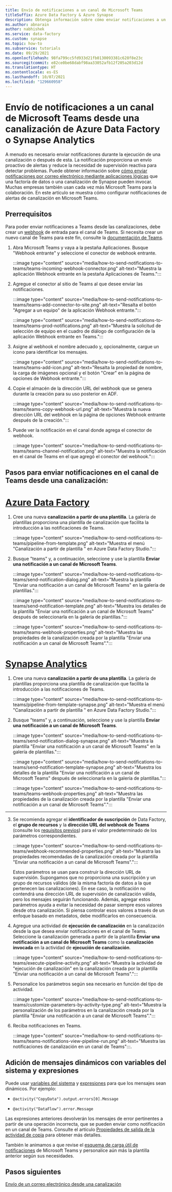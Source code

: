 ```yaml
---
title: Envío de notificaciones a un canal de Microsoft Teams
titleSuffix: Azure Data Factory & Azure Synapse
description: Obtenga información sobre cómo enviar notificaciones a un canal de Microsoft Teams desde una canalización de Azure Data Factory o Synapse Analytics.
ms.author: abnarain
author: nabhishek
ms.service: data-factory
ms.custom: synapse
ms.topic: how-to
ms.subservice: tutorials
ms.date: 09/29/2021
ms.openlocfilehash: 98fa799cc5fd933d21fb0130093381c628f8e23c
ms.sourcegitcommit: e82ce0be68dabf98aa33052afb12f205a203d12d
ms.translationtype: HT
ms.contentlocale: es-ES
ms.lasthandoff: 10/07/2021
ms.locfileid: "129660958"
---
```

# <a name="send-notifications-to-a-microsoft-teams-channel-from-an-azure-data-factory-or-synapse-analytics-pipeline"></a>Envío de notificaciones a un canal de Microsoft Teams desde una canalización de Azure Data Factory o Synapse Analytics

A menudo es necesario enviar notificaciones durante la ejecución de una canalización o después de esta. La notificación proporciona un envío proactivo de alertas y reduce la necesidad de supervisión reactiva para detectar problemas.  Puede obtener información sobre [cómo enviar notificaciones por correo electrónico mediante aplicaciones lógicas](tutorial-control-flow-portal.md#create-email-workflow-endpoints) que una factoría de datos o una canalización de Synapse pueden invocar.  Muchas empresas también usan cada vez más Microsoft Teams para la colaboración.  En este artículo se muestra cómo configurar notificaciones de alertas de canalización en Microsoft Teams. 

## <a name="prerequisites"></a>Prerrequisitos

Para poder enviar notificaciones a Teams desde las canalizaciones, debe crear un [webhook](/microsoftteams/platform/webhooks-and-connectors/how-to/connectors-using) de entrada para el canal de Teams. Si necesita crear un nuevo canal de Teams para este fin, consulte la [documentación de Teams](https://support.microsoft.com/office/create-a-channel-in-teams-fda0b75e-5b90-4fb8-8857-7e102b014525).  

1.  Abra Microsoft Teams y vaya a la pestaña Aplicaciones. Busque "Webhook entrante" y seleccione el conector de webhook entrante.
    
    :::image type="content" source="media/how-to-send-notifications-to-teams/teams-incoming-webhook-connector.png" alt-text="Muestra la aplicación Webhook entrante en la pestaña Aplicaciones de Teams.":::

1.  Agregue el conector al sitio de Teams al que desee enviar las notificaciones.
    
    :::image type="content" source="media/how-to-send-notifications-to-teams/teams-add-connector-to-site.png" alt-text="Resalta el botón &quot;Agregar a un equipo&quot; de la aplicación Webhook entrante.":::
    
    :::image type="content" source="media/how-to-send-notifications-to-teams/teams-prod-notifications.png" alt-text="Muestra la solicitud de selección de equipo en el cuadro de diálogo de configuración de la aplicación Webhook entrante en Teams.":::

1.  Asigne al webhook el nombre adecuado y, opcionalmente, cargue un icono para identificar los mensajes.
    
    :::image type="content" source="media/how-to-send-notifications-to-teams/teams-add-icon.png" alt-text="Resalta la propiedad de nombre, la carga de imágenes opcional y el botón &quot;Crear&quot; en la página de opciones de Webhook entrante.":::  

1.  Copie el almacén de la dirección URL del webhook que se genera durante la creación para su uso posterior en ADF.
    
    :::image type="content" source="media/how-to-send-notifications-to-teams/teams-copy-webhook-url.png" alt-text="Muestra la nueva dirección URL del webhook en la página de opciones Webhook entrante después de la creación.":::

1.  Puede ver la notificación en el canal donde agrega el conector de webhook.
    
    :::image type="content" source="media/how-to-send-notifications-to-teams/teams-channel-notification.png" alt-text="Muestra la notificación en el canal de Teams en el que agregó el conector del webhook.":::
        
## <a name="steps-to-send-notifications-on-teams-channel-from-a-pipeline"></a>Pasos para enviar notificaciones en el canal de Teams desde una canalización:

# <a name="azure-data-factory"></a>[Azure Data Factory](#tab/data-factory)

1.  Cree una nueva **canalización a partir de una plantilla**. La galería de plantillas proporciona una plantilla de canalización que facilita la introducción a las notificaciones de Teams.
    
    :::image type="content" source="media/how-to-send-notifications-to-teams/pipeline-from-template.png" alt-text="Muestra el menú &quot;Canalización a partir de plantilla &quot; en Azure Data Factory Studio.":::

1.  Busque "teams" y, a continuación, seleccione y use la plantilla **Enviar una notificación a un canal de Microsoft Teams**.
    
    :::image type="content" source="media/how-to-send-notifications-to-teams/send-notification-dialog.png" alt-text="Muestra la plantilla &quot;Enviar una notificación a un canal de Microsoft Teams&quot; en la galería de plantillas.":::
    
    :::image type="content" source="media/how-to-send-notifications-to-teams/send-notification-template.png" alt-text="Muestra los detalles de la plantilla &quot;Enviar una notificación a un canal de Microsoft Teams&quot; después de seleccionarla en la galería de plantillas.":::
    
    :::image type="content" source="media/how-to-send-notifications-to-teams/teams-webhook-properties.png" alt-text="Muestra las propiedades de la canalización creada por la plantilla &quot;Enviar una notificación a un canal de Microsoft Teams&quot;.":::

# <a name="synapse-analytics"></a>[Synapse Analytics](#tab/synapse-analytics)

1.  Cree una nueva **canalización a partir de una plantilla**. La galería de plantillas proporciona una plantilla de canalización que facilita la introducción a las notificaciones de Teams.
    
    :::image type="content" source="media/how-to-send-notifications-to-teams/pipeline-from-template-synapse.png" alt-text="Muestra el menú &quot;Canalización a partir de plantilla &quot; en Azure Data Factory Studio.":::

1.  Busque "teams" y, a continuación, seleccione y use la plantilla **Enviar una notificación a un canal de Microsoft Teams**.
    
    :::image type="content" source="media/how-to-send-notifications-to-teams/send-notification-dialog-synapse.png" alt-text="Muestra la plantilla &quot;Enviar una notificación a un canal de Microsoft Teams&quot; en la galería de plantillas.":::
    
    :::image type="content" source="media/how-to-send-notifications-to-teams/send-notification-template-synapse.png" alt-text="Muestra los detalles de la plantilla &quot;Enviar una notificación a un canal de Microsoft Teams&quot; después de seleccionarla en la galería de plantillas.":::
    
    :::image type="content" source="media/how-to-send-notifications-to-teams/teams-webhook-properties.png" alt-text="Muestra las propiedades de la canalización creada por la plantilla &quot;Enviar una notificación a un canal de Microsoft Teams&quot;.":::

---

3.  Se recomienda agregar el **identificador de suscripción** de Data Factory, el **grupo de recursos** y la **dirección URL del webhook de Teams** (consulte los [requisitos previos](#prerequisites)) para el valor predeterminado de los parámetros correspondientes.
    
    :::image type="content" source="media/how-to-send-notifications-to-teams/webhook-recommended-properties.png" alt-text="Muestra las propiedades recomendadas de la canalización creada por la plantilla &quot;Enviar una notificación a un canal de Microsoft Teams&quot;.":::

    Estos parámetros se usan para construir la dirección URL de supervisión. Supongamos que no proporciona una suscripción y un grupo de recursos válidos (de la misma factoría de datos a la que pertenecen las canalizaciones). En ese caso, la notificación no contendrá una dirección URL de supervisión de canalización válida, pero los mensajes seguirán funcionando.  Además, agregar estos parámetros ayuda a evitar la necesidad de pasar siempre esos valores desde otra canalización. Si piensa controlar esos valores a través de un enfoque basado en metadatos, debe modificarlos en consecuencia.
    
1.  Agregue una actividad de **ejecución de canalización** en la canalización desde la que desea enviar notificaciones en el canal de Teams. Seleccione la canalización generada a partir de la plantilla **Enviar una notificación a un canal de Microsoft Teams** como la **canalización invocada** en la actividad de **ejecución de canalización**.

     :::image type="content" source="media/how-to-send-notifications-to-teams/execute-pipeline-activity.png" alt-text="Muestra la actividad de &quot;ejecución de canalización&quot; en la canalización creada por la plantilla &quot;Enviar una notificación a un canal de Microsoft Teams&quot;.":::

1.  Personalice los parámetros según sea necesario en función del tipo de actividad.

    :::image type="content" source="media/how-to-send-notifications-to-teams/customize-parameters-by-activity-type.png" alt-text="Muestra la personalización de los parámetros en la canalización creada por la plantilla &quot;Enviar una notificación a un canal de Microsoft Teams&quot;.":::   
  
1.  Reciba notificaciones en Teams.

    :::image type="content" source="media/how-to-send-notifications-to-teams/teams-notifications-view-pipeline-run.png" alt-text="Muestra las notificaciones de canalización en un canal de Teams":::.
## <a name="add-dynamic-messages-with-system-variables-and-expressions"></a>Adición de mensajes dinámicos con variables del sistema y expresiones

Puede usar [variables del sistema](control-flow-system-variables.md) y [expresiones](control-flow-expression-language-functions.md) para que los mensajes sean dinámicos. Por ejemplo:  

-   ``@activity("CopyData").output.errors[0].Message``

-   ``@activity("DataFlow").error.Message``

Las expresiones anteriores devolverán los mensajes de error pertinentes a partir de una operación incorrecta, que se pueden enviar como notificación en un canal de Teams. Consulte el artículo [Propiedades de salida de la actividad de copia](copy-activity-monitoring.md) para obtener más detalles.

También le animamos a que revise el [ esquema de carga útil de notificaciones](https://adaptivecards.io/explorer/AdaptiveCard.html) de Microsoft Teams y personalice aún más la plantilla anterior según sus necesidades.

## <a name="next-steps"></a>Pasos siguientes

[Envío de un correo electrónico desde una canalización](how-to-send-email.md)